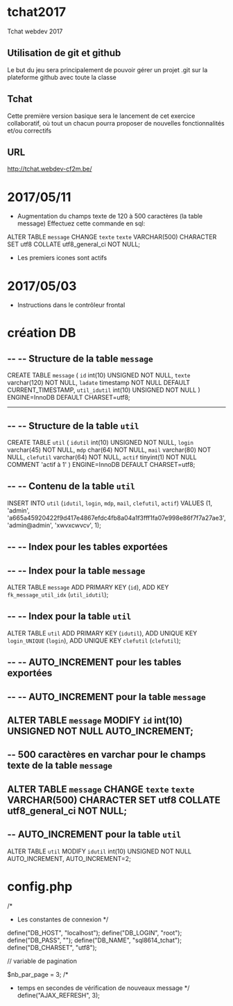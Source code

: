 # tchat2017
Tchat webdev 2017
## Utilisation de git et github
Le but du jeu sera principalement de pouvoir gérer un projet .git sur la plateforme github avec toute la classe
## Tchat
Cette première version basique sera le lancement de cet exercice collaboratif, où tout un chacun pourra proposer de nouvelles fonctionnalités et/ou correctifs
## URL
http://tchat.webdev-cf2m.be/

# 2017/05/11

- Augmentation du champs texte de 120 à 500 caractères (la table message)
Effectuez cette commande en sql: 

ALTER TABLE `message` CHANGE `texte` `texte` VARCHAR(500) CHARACTER SET utf8 COLLATE utf8_general_ci NOT NULL;

- Les premiers icones sont actifs

# 2017/05/03

- Instructions dans le contrôleur frontal


# création DB

--
-- Structure de la table `message`
--

CREATE TABLE `message` (
  `id` int(10) UNSIGNED NOT NULL,
  `texte` varchar(120) NOT NULL,
  `ladate` timestamp NOT NULL DEFAULT CURRENT_TIMESTAMP,
  `util_idutil` int(10) UNSIGNED NOT NULL
) ENGINE=InnoDB DEFAULT CHARSET=utf8;

-- --------------------------------------------------------

--
-- Structure de la table `util`
--

CREATE TABLE `util` (
  `idutil` int(10) UNSIGNED NOT NULL,
  `login` varchar(45) NOT NULL,
  `mdp` char(64) NOT NULL,
  `mail` varchar(80) NOT NULL,
  `clefutil` varchar(64) NOT NULL,
  `actif` tinyint(1) NOT NULL COMMENT 'actif à 1'
) ENGINE=InnoDB DEFAULT CHARSET=utf8;

--
-- Contenu de la table `util`
--

INSERT INTO `util` (`idutil`, `login`, `mdp`, `mail`, `clefutil`, `actif`) VALUES
(1, 'admin', 'a665a45920422f9d417e4867efdc4fb8a04a1f3fff1fa07e998e86f7f7a27ae3', 'admin@admin', 'xwvxcwvcv', 1);

--
-- Index pour les tables exportées
--

--
-- Index pour la table `message`
--
ALTER TABLE `message`
  ADD PRIMARY KEY (`id`),
  ADD KEY `fk_message_util_idx` (`util_idutil`);

--
-- Index pour la table `util`
--
ALTER TABLE `util`
  ADD PRIMARY KEY (`idutil`),
  ADD UNIQUE KEY `login_UNIQUE` (`login`),
  ADD UNIQUE KEY `clefutil` (`clefutil`);

--
-- AUTO_INCREMENT pour les tables exportées
--

--
-- AUTO_INCREMENT pour la table `message`
--
ALTER TABLE `message`
  MODIFY `id` int(10) UNSIGNED NOT NULL AUTO_INCREMENT;
--
-- 500 caractères en varchar pour le champs texte de la table `message`
--
ALTER TABLE `message` CHANGE `texte` `texte` VARCHAR(500) CHARACTER SET utf8 COLLATE utf8_general_ci NOT NULL;
--
-- AUTO_INCREMENT pour la table `util`
--
ALTER TABLE `util`
  MODIFY `idutil` int(10) UNSIGNED NOT NULL AUTO_INCREMENT, AUTO_INCREMENT=2;


# config.php

/* 
 * Les constantes de connexion
 */

define("DB_HOST", "localhost");
define("DB_LOGIN", "root");
define("DB_PASS", "");
define("DB_NAME", "sql8614_tchat");
define("DB_CHARSET", "utf8");

// variable de pagination

$nb_par_page = 3;
/*
 * temps en secondes de vérification de nouveaux message
 */
define("AJAX_REFRESH", 3);